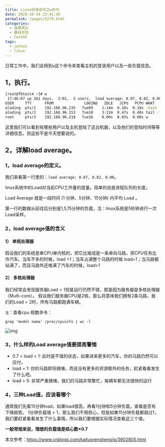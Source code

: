 ```yaml
---
title: Linux好用命令之w命令
date: 2020-10-24 23:41:36
permalink: /pages/5279.html
categories:
  - 运维观止
  - 兼容并包
  - CentOS
tags:
  - centos
  - linux
---
```


日常工作中，我们会用到`w`这个命令来查看主机的登录用户以及一些负载信息。

## 1，执行。

```sh
[root@fbtest4 ~]# w
 17:46:07 up 161 days,  3:01,  3 users,  load average: 0.07, 0.02, 0.00
USER     TTY      FROM              LOGIN@   IDLE   JCPU   PCPU WHAT
alading  pts/1    192.168.96.235   Tue09    1:14m  0.18s  0.18s -bash
alading  pts/2    192.168.96.153   Tue10    3:12m  0.47s  0.40s tail -f catalina.out
root     pts/3    192.168.96.218   Tue16    0.00s  0.03s  0.00s w
```

这里我们可以看到有哪些用户以及主机登陆了这台机器，以及他们的登陆时间等等详细信息。但这些不是今天想要说的。

## 2，详解load average。

### 1，load average的定义。

我们来看第一行里的：`load average: 0.07, 0.02, 0.00`。

linux系统中的Load对当前CPU工作量的度量。简单的说是进程队列的长度。

Load Average 就是一段时间 (1 分钟、5分钟、15分钟) 内平均 Load 。

第一行的数据从前往后分别是1,5,15分钟的负载，注：linux系统是5秒钟进行一次Load采样。

### 2，load average值的含义

#### 1） 单核处理器

假设我们的系统是单CPU单内核的，把它比喻成是一条单向马路，把CPU任务比作汽车。当车不多的时候，load <1；当车占满整个马路的时候 load=1；当马路都站满了，而且马路外还堆满了汽车的时候，load>1

#### 2） 多核处理器

我们经常会发现服务器Load > 1但是运行仍然不错，那是因为服务器是多核处理器（Multi-core）。
假设我们服务器CPU是2核，那么将意味我们拥有2条马路，我们的Load = 2时，所有马路都跑满车辆。

`注`：查看cpu 核数命令：

```
grep 'model name' /proc/cpuinfo | wc -l
```

![img](http://tvax4.sinaimg.cn/large/71cfeb93ly1gjjxwaipxdj20p011i786.jpg)

### 3，什么样的Load average值要提高警惕

- 0.7 < load < 1: 此时是不错的状态，如果进来更多的汽车，你的马路仍然可以应付。
- load = 1: 你的马路即将拥堵，而且没有更多的资源额外的任务，赶紧看看发生了什么吧。
- load > 5: 非常严重拥堵，我们的马路非常繁忙，每辆车都无法很快的运行

### 4，三种Load值，应该看哪个

通常我们先看15分钟load，如果load很高，再看1分钟和5分钟负载，查看是否有下降趋势。
1分钟负载值 > 1，那么我们不用担心，但是如果15分钟负载都超过1，我们要赶紧看看发生了什么事情。所以我们要根据实际情况查看这三个值。

**一般常规来说，理想的负载值是核心数\*0.7**

本文参考：https://www.cnblogs.com/kaituorensheng/p/3602805.html
